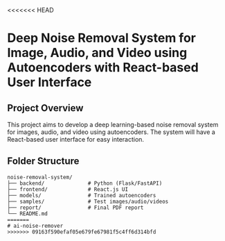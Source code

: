 <<<<<<< HEAD
# Deep Noise Removal System for Image, Audio, and Video using Autoencoders with React-based User Interface

## Project Overview
This project aims to develop a deep learning-based noise removal system for images, audio, and video using autoencoders. The system will have a React-based user interface for easy interaction.

## Folder Structure
```
noise-removal-system/
├── backend/              # Python (Flask/FastAPI)
├── frontend/             # React.js UI
├── models/               # Trained autoencoders
├── samples/              # Test images/audio/videos
├── report/               # Final PDF report
└── README.md
=======
# ai-noise-remover
>>>>>>> 09163f590efaf05e679fe67981f5c4ff6d314bfd
